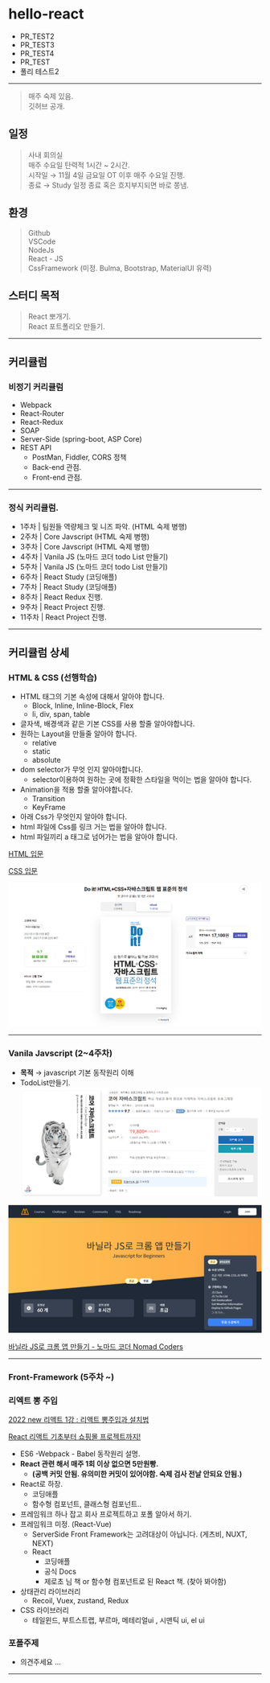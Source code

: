 # hello-react

-   PR_TEST2
-   PR_TEST3
-   PR_TEST4
-   PR_TEST
-   풀리 테스트2

---

> 매주 숙제 있음.  
> 깃허브 공개.

## 일정

> 사내 회의실  
> 매주 수요일 탄력적 1시간 ~ 2시간.  
> 시작일 → 11월 4일 금요일 OT 이후 매주 수요일 진행.  
> 종료 → Study 일정 종료 혹은 흐지부지되면 바로 쫑냄.

## 환경

> Github  
> VSCode  
> NodeJs  
> React - JS  
> CssFramework (미정. Bulma, Bootstrap, MaterialUI 유력)

## 스터디 목적

> React 뽀개기.  
> React 포트폴리오 만들기.

---

## 커리큘럼

### 비정기 커리큘럼

-   Webpack
-   React-Router
-   React-Redux
-   SOAP
-   Server-Side (spring-boot, ASP Core)
-   REST API
    -   PostMan, Fiddler, CORS 정책
    -   Back-end 관점.
    -   Front-end 관점.

---

### 정식 커리큘럼.

-   1주차 | 팀원들 역량체크 및 니즈 파악. (HTML 숙제 병행)
-   2주차 | Core Javscript (HTML 숙제 병행)
-   3주차 | Core Javscript (HTML 숙제 병행)
-   4주차 | Vanila JS (노마드 코더 todo List 만들기)
-   5주차 | Vanila JS (노마드 코더 todo List 만들기)
-   6주차 | React Study (코딩애플)
-   7주차 | React Study (코딩애플)
-   8주차 | React Redux 진행.
-   9주차 | React Project 진행.
-   11주차 | React Project 진행.

---

## 커리큘럼 상세

### HTML & CSS (선행학습)

-   HTML 태그의 기본 속성에 대해서 알아야 합니다.
    -   Block, Inline, Inline-Block, Flex
    -   li, div, span, table
-   글자색, 배경색과 같은 기본 CSS를 사용 할줄 알아야합니다.
-   원하는 Layout을 만들줄 알아야 합니다.
    -   relative
    -   static
    -   absolute
-   dom selector가 무엇 인지 알아야합니다.
    -   selector이용하여 원하는 곳에 정확한 스타일을 먹이는 법을 알아야 합니다.
-   Animation을 적용 할줄 알아야합니다.
    -   Transition
    -   KeyFrame
-   아래 Css가 무엇인지 알아야 합니다.
-   html 파일에 Css를 링크 거는 법을 알아야 합니다.
-   html 파일끼리 a 태그로 넘어가는 법을 알아야 합니다.

[HTML 입문](https://ofcourse.kr/html-course/HTML-%EC%9E%85%EB%AC%B8)

[CSS 입문](https://ofcourse.kr/css-course/CSS-%EC%9E%85%EB%AC%B8)

![Untitled](/0_asset/Untitled.png)

---

### Vanila Javscript (2~4주차)

-   **목적** → javascript 기본 동작원리 이해
-   TodoList만들기.
    ![Untitled](/0_asset/Untitled%201.png)

![Untitled](/0_asset/Untitled%202.png)

[바닐라 JS로 크롬 앱 만들기 - 노마드 코더 Nomad Coders](https://nomadcoders.co/javascript-for-beginners)

---

### Front-Framework (5주차 ~)

### 리엑트 뽕 주입

[2022 new 리액트 1강 : 리액트 뽕주입과 설치법](https://www.youtube.com/watch?v=00yJy7W0DQE)

[React 리액트 기초부터 쇼핑몰 프로젝트까지!](https://codingapple.com/course/react-basic/)

-   ES6 -Webpack - Babel 동작원리 설명.
-   **React 관련 해서 매주 1회 이상 없으면 5만원빵.**
    -   **(공백 커밋 안됨. 유의미한 커밋이 있어야함. 숙제 검사 전날 안되요 안됨.)**
-   React로 하장.
    -   코딩애플
    -   함수형 컴포넌트, 클래스형 컴포넌트..
-   프레임워크 하나 잡고 회사 프로젝트하고 포폴 알아서 하기.
-   프레임워크 미정. (React-Vue)
    -   ServerSide Front Framework는 고려대상이 아닙니다. (게츠비, NUXT, NEXT)
    -   React
        -   코딩애플
        -   공식 Docs
        -   제로초 님 책 or 함수형 컴포넌트로 된 React 책. (찾아 봐야함)
-   상태관리 라이브러리
    -   Recoil, Vuex, zustand, Redux
-   CSS 라이브러리
    -   테일윈드, 부트스트랩, 부르마, 메테리얼ui , 시맨틱 ui, el ui

### 포폴주제

-   의견주세요 …

---
